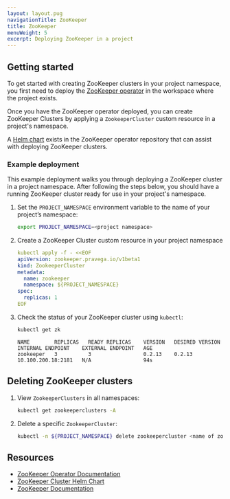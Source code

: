 ```yaml
---
layout: layout.pug
navigationTitle: ZooKeeper
title: ZooKeeper
menuWeight: 5
excerpt: Deploying ZooKeeper in a project
---
```


## Getting started

To get started with creating ZooKeeper clusters in your project namespace, you first need to deploy the [ZooKeeper operator](../../../../../workspaces/applications/catalog-applications/zookeeper-operator/) in the workspace where the project exists.

Once you have the ZooKeeper operator deployed, you can create ZooKeeper Clusters by applying a `ZookeeperCluster` custom resource in a project's namespace.

A [Helm chart](https://github.com/pravega/zookeeper-operator/tree/master/charts/zookeeper) exists in the ZooKeeper operator repository that can assist with deploying ZooKeeper clusters.

### Example deployment

This example deployment walks you through deploying a ZooKeeper cluster in a project namespace. After following the steps below, you should have a running ZooKeeper cluster ready for use in your project's namespace.

1.  Set the `PROJECT_NAMESPACE` environment variable to the name of your project’s namespace:

    ```bash
    export PROJECT_NAMESPACE=<project namespace>
    ```

1.  Create a ZooKeeper Cluster custom resource in your project namespace

    ```yaml
    kubectl apply -f - <<EOF
    apiVersion: zookeeper.pravega.io/v1beta1
    kind: ZookeeperCluster
    metadata:
      name: zookeeper
      namespace: ${PROJECT_NAMESPACE}
    spec:
      replicas: 1
    EOF
    ```

1.  Check the status of your ZooKeeper cluster using `kubectl`:

    ```bash
    kubectl get zk
    ```

    ```text
    NAME        REPLICAS   READY REPLICAS    VERSION   DESIRED VERSION   INTERNAL ENDPOINT    EXTERNAL ENDPOINT   AGE
    zookeeper   3          3                 0.2.13    0.2.13            10.100.200.18:2181   N/A                 94s
    ```

## Deleting ZooKeeper clusters

1.  View `ZookeeperClusters` in all namespaces:

    ```bash
    kubectl get zookeeperclusters -A
    ```

1.  Delete a specific `ZookeeperCluster`:

    ```bash
    kubectl -n ${PROJECT_NAMESPACE} delete zookeepercluster <name of zookeepercluster>
    ```

## Resources

- [ZooKeeper Operator Documentation](https://github.com/pravega/zookeeper-operator)
- [ZooKeeper Cluster Helm Chart](https://github.com/pravega/zookeeper-operator/tree/master/charts/zookeeper)
- [ZooKeeper Documentation](https://zookeeper.apache.org/documentation)
